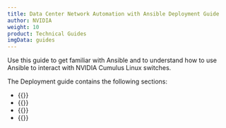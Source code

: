 ```yaml
---
title: Data Center Network Automation with Ansible Deployment Guide
author: NVIDIA
weight: 10
product: Technical Guides
imgData: guides
---
```


Use this guide to get familiar with Ansible and to understand how to use Ansible to interact with NVIDIA Cumulus Linux switches.

The Deployment guide contains the following sections:
- {{<link url="Overview" text="Overview">}}
- {{<link url="Automation-with-Ansible" text="Automation with Ansible">}}
- {{<link url="Deploying-Ansible" text="Deploying Ansible">}}
- {{<link url="Sample-Playbooks" text="Sample Playbooks">}}
